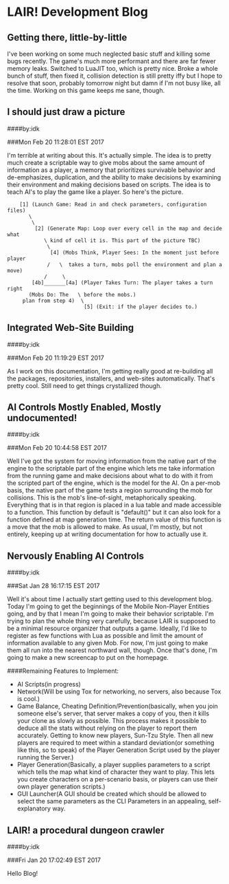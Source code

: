 LAIR! Development Blog
======================

Getting there, little-by-little
-------------------------------

I've been working on some much neglected basic stuff and killing some bugs
recently. The game's much more performant and there are far fewer memory leaks.
Switched to LuaJIT too, which is pretty nice. Broke a whole bunch of stuff, then
fixed it, collision detection is still pretty iffy but I hope to resolve that
soon, probably tomorrow night but damn if I'm not busy like, all the time.
Working on this game keeps me sane, though.

I should just draw a picture
----------------------------

####by:idk

###Mon Feb 20 11:28:01 EST 2017

I'm terrible at writing about this. It's actually simple. The idea is to pretty
much create a scriptable way to give mobs about the same amount of information
as a player, a memory that prioritizes survivable behavior and de-emphasizes,
duplication, and the ability to make decisions by examining their environment
and making decisions based on scripts. The idea is to teach AI's to play the
game like a player. So here's the picture.

        [1] (Launch Game: Read in and check parameters, configuration files)
           \
            \
             [2] (Generate Map: Loop over every cell in the map and decide what
                \ kind of cell it is. This part of the picture TBC)
                 \
                  [4] (Mobs Think, Player Sees: In the moment just before player
                 /   \  takes a turn, mobs poll the environment and plan a move)
                /     \
            [4b]_______[4a] (Player Takes Turn: The player takes a turn right
           (Mobs Do: The   \ before the mobs.)
         plan from step 4)  \
                             [5] (Exit: if the player decides to.)

Integrated Web-Site Building
----------------------------

####by:idk

###Mon Feb 20 11:19:29 EST 2017

As I work on this documentation, I'm getting really good at re-building all the
packages, repositories, installers, and web-sites automatically. That's pretty
cool. Still need to get things crystallized though.

AI Controls Mostly Enabled, Mostly undocumented!
------------------------------------------------

####by:idk

###Mon Feb 20 10:44:58 EST 2017

Well I've got the system for moving information from the native part of the
engine to the scriptable part of the engine which lets me take information from
the running game and make decisions about what to do with it from the scripted
part of the engine, which is the model for the AI. On a per-mob basis, the
native part of the game tests a region surrounding the mob for collisions. This
is the mob's line-of-sight, metaphorically speaking. Everything that is in that
region is placed in a lua table and made accessible to a function. This function
by default is "default()" but it can also look for a function defined at map
generation time. The return value of this function is a move that the mob is
allowed to make. As usual, I'm mostly, but not entirely, keeping up at writing
documentation for how to actually use it.

Nervously Enabling AI Controls
------------------------------

####by:idk

###Sat Jan 28 16:17:15 EST 2017

Well it's about time I actually start getting used to this development blog.
Today I'm going to get the beginnings of the Mobile Non-Player Entities going,
and by that I mean I'm going to make their behavior scriptable. I'm trying to
plan the whole thing very carefully, because LAIR is supposed to be a minimal
resource organizer that outputs a game. Ideally, I'd like to register as few
functions with Lua as possible and limit the amount of information available to
any given Mob. For now, I'm just going to make them all run into the nearest
northward wall, though. Once that's done, I'm going to make a new screencap to
put on the homepage.

####Remaining Features to Implement:

  * AI Scripts(in progress)
  * Network(Will be using Tox for networking, no servers, also because Tox is
  cool.)
  * Game Balance, Cheating Definition/Prevention(basically, when you join
  someone else's server, that server makes a copy of you, then it kills your
  clone as slowly as possible. This process makes it possible to deduce all the
  stats without relying on the player to report them accurately. Getting to know
  new players, Sun-Tzu Style. Then all new players are required to meet within
  a standard deviation(or something like this, so to speak) of the Player
  Generation Script used by the player running the Server.)
  * Player Generation(Basically, a player supplies parameters to a script which
  tells the map what kind of character they want to play. This lets you create
  characters on a per-scenario basis, or players can use their own player
  generation scripts.)
  * GUI Launcher(A GUI should be created which should be allowed to select the
  same parameters as the CLI Parameters in an appealing, self-explanatory way.

LAIR! a procedural dungeon crawler
----------------------------------

####by:idk

###Fri Jan 20 17:02:49 EST 2017

Hello Blog!
